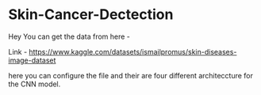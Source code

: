 # Skin-Cancer-Dectection
 
Hey You can get the data from here -

Link - https://www.kaggle.com/datasets/ismailpromus/skin-diseases-image-dataset

here you can configure the file and their are four different architeccture for the CNN model.